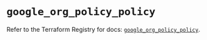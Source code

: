 # `google_org_policy_policy`

Refer to the Terraform Registry for docs: [`google_org_policy_policy`](https://registry.terraform.io/providers/hashicorp/google/6.26.0/docs/resources/org_policy_policy).

